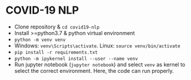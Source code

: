 # COVID-19 NLP

* Clone repository & `cd covid19-nlp`
* Install >=python3.7 & python virtual environment
* `python -m venv venv`
* Windows: `venv\Scripts\activate`. Linux: `source venv/bin/activate`
* `pip install -r requirements.txt`
* `python -m ipykernel install --user --name venv`
* Run jupyter notebook (`jupyter notebook`) and select `venv` as kernel to select the correct environment. Here, the code can run properly.

